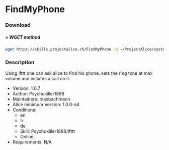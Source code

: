 # FindMyPhone

### Download

##### > WGET method
```bash
wget https://skills.projectalice.ch/FindMyPhone -O ~/ProjectAlice/system/skillInstallTickets/FindMyPhone.install
```

### Description
Using ifttt one can ask alice to find his phone. sets the ring tone at max volume and initiates a call on it.

- Version: 1.0.7
- Author: Psychokiller1888
- Maintainers: maxbachmann
- Alice minimum Version: 1.0.0-a4
- Conditions:
  - en
  - fr
  - de
  - Skill: Psychokiller1888/Ifttt
  - Online
- Requirements: N/A
